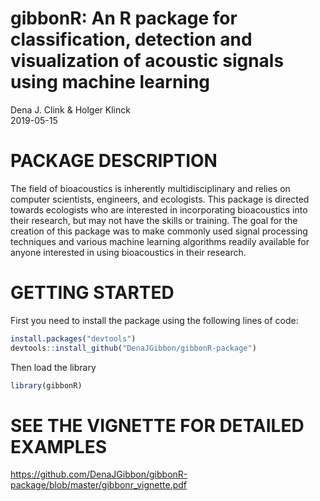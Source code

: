gibbonR: An R package for classification, detection and visualization of
acoustic signals using machine learning
================
Dena J. Clink & Holger Klinck  
2019-05-15

# PACKAGE DESCRIPTION

The field of bioacoustics is inherently multidisciplinary and relies on
computer scientists, engineers, and ecologists. This package is directed
towards ecologists who are interested in incorporating bioacoustics into
their research, but may not have the skills or training. The goal for
the creation of this package was to make commonly used signal processing
techniques and various machine learning algorithms readily available for
anyone interested in using bioacoustics in their research.

# GETTING STARTED

First you need to install the package using the following lines of code:

``` r
install.packages("devtools")
devtools::install_github("DenaJGibbon/gibbonR-package")
```

Then load the library

``` r
library(gibbonR)
```

# SEE THE VIGNETTE FOR DETAILED EXAMPLES

https://github.com/DenaJGibbon/gibbonR-package/blob/master/gibbonr_vignette.pdf
